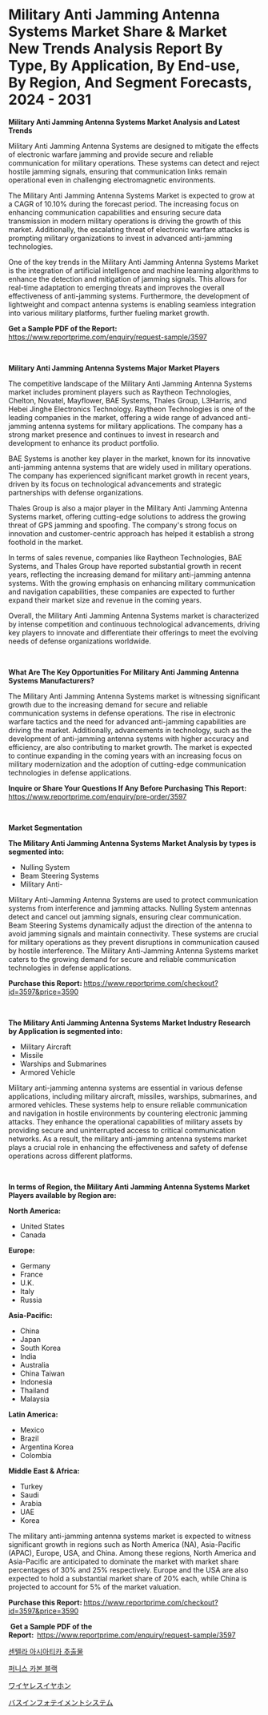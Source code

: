 <p><h1>Military Anti Jamming Antenna Systems Market Share & Market New Trends Analysis Report By Type, By Application, By End-use, By Region, And Segment Forecasts, 2024 - 2031</h1></p><p><strong>Military Anti Jamming Antenna Systems Market Analysis and Latest Trends</strong></p>
<p><p>Military Anti Jamming Antenna Systems are designed to mitigate the effects of electronic warfare jamming and provide secure and reliable communication for military operations. These systems can detect and reject hostile jamming signals, ensuring that communication links remain operational even in challenging electromagnetic environments.</p><p>The Military Anti Jamming Antenna Systems Market is expected to grow at a CAGR of 10.10% during the forecast period. The increasing focus on enhancing communication capabilities and ensuring secure data transmission in modern military operations is driving the growth of this market. Additionally, the escalating threat of electronic warfare attacks is prompting military organizations to invest in advanced anti-jamming technologies.</p><p>One of the key trends in the Military Anti Jamming Antenna Systems Market is the integration of artificial intelligence and machine learning algorithms to enhance the detection and mitigation of jamming signals. This allows for real-time adaptation to emerging threats and improves the overall effectiveness of anti-jamming systems. Furthermore, the development of lightweight and compact antenna systems is enabling seamless integration into various military platforms, further fueling market growth.</p></p>
<p><strong>Get a Sample PDF of the Report:&nbsp;</strong> <a href="https://www.reportprime.com/enquiry/request-sample/3597">https://www.reportprime.com/enquiry/request-sample/3597</a></p>
<p>&nbsp;</p>
<p><strong>Military Anti Jamming Antenna Systems Major Market Players</strong></p>
<p><p>The competitive landscape of the Military Anti Jamming Antenna Systems market includes prominent players such as Raytheon Technologies, Chelton, Novatel, Mayflower, BAE Systems, Thales Group, L3Harris, and Hebei Jinghe Electronics Technology. Raytheon Technologies is one of the leading companies in the market, offering a wide range of advanced anti-jamming antenna systems for military applications. The company has a strong market presence and continues to invest in research and development to enhance its product portfolio.</p><p>BAE Systems is another key player in the market, known for its innovative anti-jamming antenna systems that are widely used in military operations. The company has experienced significant market growth in recent years, driven by its focus on technological advancements and strategic partnerships with defense organizations.</p><p>Thales Group is also a major player in the Military Anti Jamming Antenna Systems market, offering cutting-edge solutions to address the growing threat of GPS jamming and spoofing. The company's strong focus on innovation and customer-centric approach has helped it establish a strong foothold in the market.</p><p>In terms of sales revenue, companies like Raytheon Technologies, BAE Systems, and Thales Group have reported substantial growth in recent years, reflecting the increasing demand for military anti-jamming antenna systems. With the growing emphasis on enhancing military communication and navigation capabilities, these companies are expected to further expand their market size and revenue in the coming years.</p><p>Overall, the Military Anti Jamming Antenna Systems market is characterized by intense competition and continuous technological advancements, driving key players to innovate and differentiate their offerings to meet the evolving needs of defense organizations worldwide.</p></p>
<p>&nbsp;</p>
<p><strong>What Are The Key Opportunities For Military Anti Jamming Antenna Systems Manufacturers?</strong></p>
<p><p>The Military Anti Jamming Antenna Systems market is witnessing significant growth due to the increasing demand for secure and reliable communication systems in defense operations. The rise in electronic warfare tactics and the need for advanced anti-jamming capabilities are driving the market. Additionally, advancements in technology, such as the development of anti-jamming antenna systems with higher accuracy and efficiency, are also contributing to market growth. The market is expected to continue expanding in the coming years with an increasing focus on military modernization and the adoption of cutting-edge communication technologies in defense applications.</p></p>
<p><strong>Inquire or Share Your Questions If Any Before Purchasing This Report:</strong> <a href="https://www.reportprime.com/enquiry/pre-order/3597">https://www.reportprime.com/enquiry/pre-order/3597</a></p>
<p>&nbsp;</p>
<p><strong>Market Segmentation</strong></p>
<p><strong>The Military Anti Jamming Antenna Systems Market Analysis by types is segmented into:</strong></p>
<p><ul><li>Nulling System</li><li>Beam Steering Systems</li><li>Military Anti-</li></ul></p>
<p><p>Military Anti-Jamming Antenna Systems are used to protect communication systems from interference and jamming attacks. Nulling System antennas detect and cancel out jamming signals, ensuring clear communication. Beam Steering Systems dynamically adjust the direction of the antenna to avoid jamming signals and maintain connectivity. These systems are crucial for military operations as they prevent disruptions in communication caused by hostile interference. The Military Anti-Jamming Antenna Systems market caters to the growing demand for secure and reliable communication technologies in defense applications.</p></p>
<p><strong>Purchase this Report:&nbsp;</strong><a href="https://www.reportprime.com/checkout?id=3597&price=3590">https://www.reportprime.com/checkout?id=3597&price=3590</a></p>
<p>&nbsp;</p>
<p><strong>The Military Anti Jamming Antenna Systems Market Industry Research by Application is segmented into:</strong></p>
<p><ul><li>Military Aircraft</li><li>Missile</li><li>Warships and Submarines</li><li>Armored Vehicle</li></ul></p>
<p><p>Military anti-jamming antenna systems are essential in various defense applications, including military aircraft, missiles, warships, submarines, and armored vehicles. These systems help to ensure reliable communication and navigation in hostile environments by countering electronic jamming attacks. They enhance the operational capabilities of military assets by providing secure and uninterrupted access to critical communication networks. As a result, the military anti-jamming antenna systems market plays a crucial role in enhancing the effectiveness and safety of defense operations across different platforms.</p></p>
<p>&nbsp;</p>
<p><strong>In terms of Region, the Military Anti Jamming Antenna Systems Market Players available by Region are:</strong></p>
<p>
    <p> <strong> North America: </strong>
        <ul>
            <li>United States</li>
            <li>Canada</li>
        </ul>
        </p> 
    <p> <strong> Europe: </strong>
        <ul>
            <li>Germany</li>
            <li>France</li>
            <li>U.K.</li>
            <li>Italy</li>
            <li>Russia</li>
        </ul>
        </p> 
    <p> <strong> Asia-Pacific: </strong>
        <ul>
            <li>China</li>
            <li>Japan</li>
            <li>South Korea</li>
            <li>India</li>
            <li>Australia</li>
            <li>China Taiwan</li>
            <li>Indonesia</li>
            <li>Thailand</li>
            <li>Malaysia</li>
        </ul>
        </p> 
    <p> <strong> Latin America: </strong>
        <ul>
            <li>Mexico</li>
            <li>Brazil</li>
            <li>Argentina Korea</li>
            <li>Colombia</li>
        </ul>
        </p> 
    <p> <strong> Middle East & Africa: </strong>
        <ul>
            <li>Turkey</li>
            <li>Saudi</li>
            <li>Arabia</li>
            <li>UAE</li>
            <li>Korea</li>
        </ul>
    </p>
    </p>
<p><p>The military anti-jamming antenna systems market is expected to witness significant growth in regions such as North America (NA), Asia-Pacific (APAC), Europe, USA, and China. Among these regions, North America and Asia-Pacific are anticipated to dominate the market with market share percentages of 30% and 25% respectively. Europe and the USA are also expected to hold a substantial market share of 20% each, while China is projected to account for 5% of the market valuation.</p></p>
<p><strong>Purchase this Report: </strong><a href="https://www.reportprime.com/checkout?id=3597&price=3590">https://www.reportprime.com/checkout?id=3597&price=3590</a></p>
<p>&nbsp;<strong>Get a Sample PDF of the Report:&nbsp;&nbsp;</strong><a href="https://www.reportprime.com/enquiry/request-sample/3597">https://www.reportprime.com/enquiry/request-sample/3597</a></p>
<p><strong></strong></p>
<p><p><a href="https://medium.com/@leigh.tymms/%EC%84%BC%ED%85%94%EB%9D%BC-%EC%95%84%EC%8B%9C%EC%95%84%ED%8B%B0%EC%B9%B4-%EC%B6%94%EC%B6%9C%EB%AC%BC-%EC%8B%9C%EC%9E%A5-%EC%84%B1%EA%B3%B5%EC%A0%81%EC%9D%B8-%EB%B9%84%EC%A6%88%EB%8B%88%EC%8A%A4-%EC%A0%84%EB%9E%B5%EC%9D%98-%EC%97%B4%EC%87%A0-2031%EB%85%84%EA%B9%8C%EC%A7%80-%EC%98%88%EC%B8%A1-b2ab02449afa">센텔라 아시아티카 추출물</a></p><p><a href="https://medium.com/@marchall15/%ED%99%94%EB%A1%9C-%ED%83%84%EC%86%8C-%EB%B8%94%EB%9E%99-%EC%8B%9C%EC%9E%A5-%EA%B7%9C%EB%AA%A8-%EB%B0%8F-%EC%8B%9C%EC%9E%A5-%EB%8F%99%ED%96%A5-%EC%A0%84%EC%B2%B4-%EC%82%B0%EC%97%85-%EA%B0%9C%EC%9A%94-2024%EB%85%84%EB%B6%80%ED%84%B0-2031%EB%85%84%EA%B9%8C%EC%A7%80-2cc47a4df806">퍼니스 카본 블랙</a></p><p><a href="https://medium.com/@nic.neale/%E3%83%AF%E3%82%A4%E3%83%A4%E3%83%AC%E3%82%B9%E3%82%A4%E3%83%A4%E3%83%9B%E3%83%B3%E5%B8%82%E5%A0%B4%E3%81%AE%E8%A6%8F%E6%A8%A1%E3%81%AF-%E3%82%B0%E3%83%AD%E3%83%BC%E3%83%90%E3%83%AB%E7%94%A3%E6%A5%AD%E3%81%AB%E3%81%8A%E3%81%91%E3%82%8B%E6%9C%80%E9%81%A9%E3%81%AA%E3%83%9E%E3%83%BC%E3%82%B1%E3%83%86%E3%82%A3%E3%83%B3%E3%82%B0%E3%83%81%E3%83%A3%E3%83%8D%E3%83%AB%E3%82%92%E6%98%8E%E3%82%89%E3%81%8B%E3%81%AB%E3%81%97%E3%81%BE%E3%81%99-718dc036c116">ワイヤレスイヤホン</a></p><p><a href="https://medium.com/@jonathanforsyth44/%E3%83%90%E3%82%B9%E3%82%A4%E3%83%B3%E3%83%95%E3%82%A9%E3%83%86%E3%82%A4%E3%83%A1%E3%83%B3%E3%83%88%E3%82%B7%E3%82%B9%E3%83%86%E3%83%A0%E5%B8%82%E5%A0%B4-2031%E5%B9%B4%E3%81%BE%E3%81%A7%E3%81%AE%E6%88%90%E5%8A%9F%E3%81%99%E3%82%8B%E3%83%93%E3%82%B8%E3%83%8D%E3%82%B9%E6%88%A6%E7%95%A5%E3%81%AE%E9%8D%B5%E3%82%92%E4%BA%88%E6%B8%AC-3623e3861200">バスインフォテイメントシステム</a></p></p>